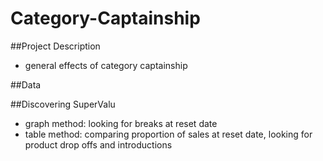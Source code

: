 # Category-Captainship

##Project Description
* general effects of category captainship 


##Data 


##Discovering SuperValu 
* graph method: looking for breaks at reset date 
* table method: comparing proportion of sales at reset date, looking for product drop offs and introductions 
